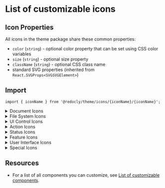 # List of customizable icons

## Icon Properties

All icons in the theme package share these common properties:

- `color` (`string`) - optional color property that can be set using CSS color variables
- `size` (`string`) - optional size property
- `className` (`string`) - optional CSS class name
- standard SVG properties (inherited from `React.SVGProps<SVGSVGElement>`)

## Import

```tsx
import { iconName } from '@redocly/theme/icons/{iconName}/{iconName}';
```

<details>
<summary>Document Icons</summary>

| Icon | Name |
|------|------|
| {% themeIcon name="DocumentIcon" /%} | `DocumentIcon` |
| {% themeIcon name="DocumentBlankIcon" /%} | `DocumentBlankIcon` |
| {% themeIcon name="DocumentAddIcon" /%} | `DocumentAddIcon` |

</details>

<details>
<summary>File System Icons</summary>

| Icon | Name |
|------|------|
| {% themeIcon name="FileIcon" /%} | `FileIcon` |
| {% themeIcon name="FileStorageIcon" /%} | `FileStorageIcon` |
| {% themeIcon name="FolderIcon" /%} | `FolderIcon` |
| {% themeIcon name="FolderAddIcon" /%} | `FolderAddIcon` |
| {% themeIcon name="FolderMoveToIcon" /%} | `FolderMoveToIcon` |

</details>

<details>
<summary>UI Control Icons</summary>

| Icon | Name |
|------|------|
| {% themeIcon name="CheckboxFilledIcon" /%} | `CheckboxFilledIcon` |
| {% themeIcon name="CloseFilledIcon" /%} | `CloseFilledIcon` |
| {% themeIcon name="CloseOutlineIcon" /%} | `CloseOutlineIcon` |
| {% themeIcon name="DeselectIcon" /%} | `DeselectIcon` |
| {% themeIcon name="EditIcon" /%} | `EditIcon` |
| {% themeIcon name="FilterIcon" /%} | `FilterIcon` |
| {% themeIcon name="HorizontalViewIcon" /%} | `HorizontalViewIcon` |
| {% themeIcon name="MenuIcon" /%} | `MenuIcon` |
| {% themeIcon name="MobileSidebarIcon" /%} | `MobileSidebarIcon` |
| {% themeIcon name="OverflowMenuHorizontalIcon" /%} | `OverflowMenuHorizontalIcon` |
| {% themeIcon name="OverflowMenuVerticalIcon" /%} | `OverflowMenuVerticalIcon` |
| {% themeIcon name="SelectIcon" /%} | `SelectIcon` |
| {% themeIcon name="SidePanelCloseIcon" /%} | `SidePanelCloseIcon` |
| {% themeIcon name="SidePanelOpenIcon" /%} | `SidePanelOpenIcon` |
| {% themeIcon name="SpinnerIcon" /%} | `SpinnerIcon` |
| {% themeIcon name="VerticalViewIcon" /%} | `VerticalViewIcon` |
| {% themeIcon name="ViewIcon" /%} | `ViewIcon` |
| {% themeIcon name="ViewOffIcon" /%} | `ViewOffIcon` |

</details>

<details>
<summary>Action Icons</summary>

| Icon | Name |
|------|------|
| {% themeIcon name="DownloadIcon" /%} | `DownloadIcon` |
| {% themeIcon name="ExportIcon" /%} | `ExportIcon` |
| {% themeIcon name="LaunchIcon" /%} | `LaunchIcon` |
| {% themeIcon name="LinkIcon" /%} | `LinkIcon` |
| {% themeIcon name="LogoutIcon" /%} | `LogoutIcon` |
| {% themeIcon name="MaximizeIcon" /%} | `MaximizeIcon` |
| {% themeIcon name="MinimizeIcon" /%} | `MinimizeIcon` |
| {% themeIcon name="PlusCustomIcon" /%} | `PlusCustomIcon` |
| {% themeIcon name="ResetIcon" /%} | `ResetIcon` |
| {% themeIcon name="RestartIcon" /%} | `RestartIcon` |
| {% themeIcon name="SaveIcon" /%} | `SaveIcon` |
| {% themeIcon name="SearchIcon" /%} | `SearchIcon` |
| {% themeIcon name="SettingsIcon" /%} | `SettingsIcon` |
| {% themeIcon name="SettingsCogIcon" /%} | `SettingsCogIcon` |
| {% themeIcon name="SubtractIcon" /%} | `SubtractIcon` |
| {% themeIcon name="TrashCanIcon" /%} | `TrashCanIcon` |

</details>

<details>
<summary>Status Icons</summary>

| Icon | Name |
|------|------|
| {% themeIcon name="ErrorIcon" /%} | `ErrorIcon` |
| {% themeIcon name="ErrorFilledIcon" /%} | `ErrorFilledIcon` |
| {% themeIcon name="InformationIcon" /%} | `InformationIcon` |
| {% themeIcon name="InformationFilledIcon" /%} | `InformationFilledIcon` |
| {% themeIcon name="StarIcon" /%} | `StarIcon` |
| {% themeIcon name="StarFilledIcon" /%} | `StarFilledIcon` |
| {% themeIcon name="WarningAltIcon" /%} | `WarningAltIcon` |
| {% themeIcon name="WarningAltFilledIcon" /%} | `WarningAltFilledIcon` |
| {% themeIcon name="WarningFilledIcon" /%} | `WarningFilledIcon` |
| {% themeIcon name="WarningSquareIcon" /%} | `WarningSquareIcon` |

</details>

<details>
<summary>Feature Icons</summary>

| Icon | Name |
|------|------|
| {% themeIcon name="DataRefineryIcon" /%} | `DataRefineryIcon` |
| {% themeIcon name="DraggableIcon" /%} | `DraggableIcon` |
| {% themeIcon name="FlowIcon" /%} | `FlowIcon` |
| {% themeIcon name="PlaylistIcon" /%} | `PlaylistIcon` |
| {% themeIcon name="RocketIcon" /%} | `RocketIcon` |
| {% themeIcon name="TaskViewIcon" /%} | `TaskViewIcon` |
| {% themeIcon name="WorkflowAutomationIcon" /%} | `WorkflowAutomationIcon` |

</details>

<details>
<summary>User Interface Icons</summary>

| Icon | Name |
|------|------|
| {% themeIcon name="EmailIcon" /%} | `EmailIcon` |
| {% themeIcon name="FaceDissatisfiedIcon" /%} | `FaceDissatisfiedIcon` |
| {% themeIcon name="FaceNeutralIcon" /%} | `FaceNeutralIcon` |
| {% themeIcon name="FaceSatisfiedIcon" /%} | `FaceSatisfiedIcon` |
| {% themeIcon name="GlobalOutlinedIcon" /%} | `GlobalOutlinedIcon` |
| {% themeIcon name="JsonIcon" /%} | `JsonIcon` |
| {% themeIcon name="MoonIcon" /%} | `MoonIcon` |
| {% themeIcon name="RecentlyViewedIcon" /%} | `RecentlyViewedIcon` |
| {% themeIcon name="RenewIcon" /%} | `RenewIcon` |
| {% themeIcon name="SecurityIcon" /%} | `SecurityIcon` |
| {% themeIcon name="SunIcon" /%} | `SunIcon` |
| {% themeIcon name="TableBuiltIcon" /%} | `TableBuiltIcon` |
| {% themeIcon name="TimeIcon" /%} | `TimeIcon` |
| {% themeIcon name="UserIcon" /%} | `UserIcon` |
| {% themeIcon name="ValueVariableIcon" /%} | `ValueVariableIcon` |

</details>

<details>
<summary>Special Icons</summary>

| Icon | Name |
|------|------|
| {% themeIcon name="IBMCloudHyperProtectCryptoServicesIcon" /%} | `IBMCloudHyperProtectCryptoServicesIcon` |
| {% themeIcon name="CertificateIcon" /%} | `CertificateIcon` |

</details>

## Resources

- For a list of all components you can customize, see [List of customizable components](./index.md).